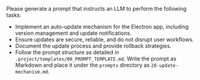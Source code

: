 Please generate a prompt that instructs an LLM to perform the following tasks:

* Implement an auto-update mechanism for the Electron app, including version management and update notifications.
* Ensure updates are secure, reliable, and do not disrupt user workflows.
* Document the update process and provide rollback strategies.
* Follow the prompt structure as detailed in `.project/templates/00_PROMPT_TEMPLATE.md`. Write the prompt as Markdown and place it under the `prompts` directory as `28-update-mechanism.md`.
